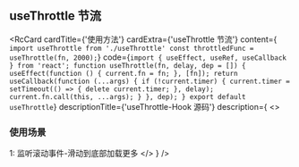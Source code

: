## useThrottle 节流

<RcCard
  cardTitle={'使用方法'}
  cardExtra={'useThrottle 节流'}
  content={
`import useThrottle from './useThrottle'
const throttledFunc = useThrottle(fn, 2000);`}
  code={`import { useEffect, useRef, useCallback } from 'react';
function useThrottle(fn, delay, dep = []) {
  useEffect(function () {
    current.fn = fn;
  }, [fn]);
  return useCallback(function (...args) {
    if (!current.timer) {
      current.timer = setTimeout(() => {
        delete current.timer;
      }, delay);
      current.fn.call(this, ...args);
    }
  }, dep);
}
export default useThrottle`}
  descriptionTitle={'useThrottle-Hook 源码'}
  description={
    <> 
      <h3>使用场景</h3>
      <span>1: 监听滚动事件-滑动到底部加载更多</span>
    </>
  }
/>

